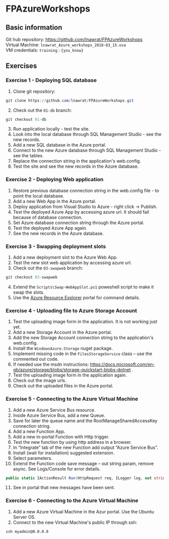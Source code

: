 # FPAzureWorkshops

## Basic information
Git hub repository: https://github.com/lnawrat/FPAzureWorkshops  
Virtual Machine: `lnawrat_Azure_workshops_2018-03_15.ova`  
VM credentials: `training` : `{you_know}`

## Exercises

### Exercise 1 - Deploying SQL database

1. Clone git repository:
```powershell 
git clone https://github.com/lnawrat/FPAzureWorkshops.git
```
2. Check out the `01-db` branch:
```powershell
git checkout 01-db
```
3. Run application locally - test the site.
4. Look into the local database through SQL Management Studio - see the new records.
5. Add a new SQL database in the Azure portal.
6. Connect to the new Azure database through SQL Management Studio - see the tables.
7. Replace the connection string in the application's web.config.
8. Test the site and see the new records in the Azure database.

### Exercise 2 - Deploying Web application

1. Restore previous database connection string in the web.config file - to point the local database.
2. Add a new Web App in the Azure portal.
3. Deploy application from Visual Studio to Azure - right click -> Publish.
4. Test the deployed Azure App by accessing azure url. It should fail because of database connection.
5. Set Azure database connection string through the Azure portal.
6. Test the deployed Azure App again.
7. See the new records in the Azure database.

### Exercise 3 - Swapping deployment slots

1. Add a new deployment slot to the Azure Web App.
2. Test the new slot web application by accessing azure url.
3. Check out the `03-swapweb` branch:
```powershell 
git checkout 03-swapweb
```
4. Extend the `Scripts\Swap-WebAppSlot.ps1` poweshell script to make it swap the slots.
5. Use the [Azure Resource Explorer](https://resources.azure.com) portal for command details.

### Exercise 4 - Uploading file to Azure Storage Account

1. Test the uploading image form in the application. It is not working just yet.
2. Add a new Storage Account in the Azure portal.
3. Add the new Storage Account connection string to the application's web.config.
4. Install the `WindowsAzure.Storage` nuget package.
5. Implement missing code in the `FilesStorageService` class – use the commented out code.
6. If needed use the msdn instructions: https://docs.microsoft.com/en-gb/azure/storage/blobs/storage-quickstart-blobs-dotnet .
7. Test the uploading image form in the application again.
8. Check out the image urls.
9. Check out the uploaded files in the Azure portal.

### Exercise 5 - Connecting to the Azure Virtual Machine

1. Add a new Azure Service Bus resource.
2. Inside Azure Service Bus, add a new Queue.
3. Save for later the queue name and the RootManageSharedAccessKey connection string.
4. Add a new Function App.
5. Add a new in-portal Function with Http trigger.
6. Test the new function by using http address in a browser.
7. In “Integrate” tab of the new Function add output “Azure Service Bus”.
8. Install (wait for installation) suggested extension.
9. Select parameters.
10. Extend the Function code save message – out string param, remove async. See Logs/Console for error details.
```C#
public static IActionResult Run(HttpRequest req, ILogger log, out string outMsg)
```
11. See in portal that new messages have been sent.


### Exercise 6 - Connecting to the Azure Virtual Machine

1. Add a new Azure Virtual Machine in the Azur portal. Use the Ubuntu Server OS.
2. Connect to the new Virtual Machine's public IP through ssh:
```ssh
ssh myadmin@0.0.0.0
```
